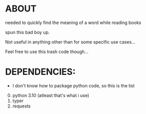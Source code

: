 # ABOUT
needed to quickly find the meaning of a word while reading books


spun this bad boy up.


Not useful in anything other than for some specific use cases...


Feel free to use this trash code though...

# DEPENDENCIES:
* I don't know how to package python code, so this is the list

0. python 3.10 (atleast that's what i use)
1. typer
2. requests
